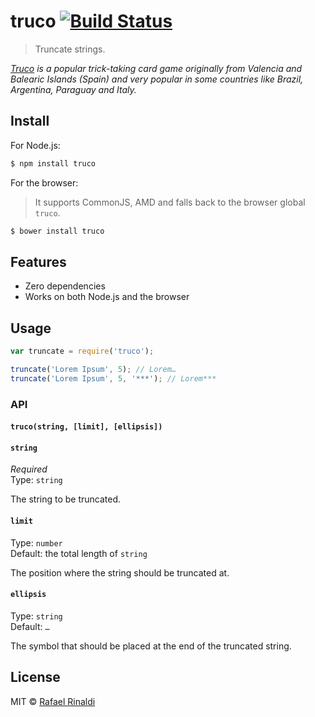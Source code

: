# truco [![Build Status](https://travis-ci.org/rafaelrinaldi/truco.svg?branch=master)](https://travis-ci.org/rafaelrinaldi/truco)

> Truncate strings.

_[Truco](https://en.wikipedia.org/wiki/Truco) is a popular trick-taking card game originally from Valencia and Balearic Islands (Spain) and very popular in some countries like Brazil, Argentina, Paraguay and Italy._

## Install

For Node.js:

```sh
$ npm install truco
```

For the browser:

> It supports CommonJS, AMD and falls back to the browser global `truco`.

```sh
$ bower install truco
```

## Features

* Zero dependencies
* Works on both Node.js and the browser

## Usage

```javascript
var truncate = require('truco');

truncate('Lorem Ipsum', 5); // Lorem…
truncate('Lorem Ipsum', 5, '***'); // Lorem***
```

### API

#### `truco(string, [limit], [ellipsis])`

#### `string`

*Required*  
Type: `string`

The string to be truncated.

#### `limit`

Type: `number`  
Default: the total length of `string`

The position where the string should be truncated at.

#### `ellipsis`

Type: `string`  
Default: `…`

The symbol that should be placed at the end of the truncated string.

## License

MIT © [Rafael Rinaldi](http://rinaldi.io)
